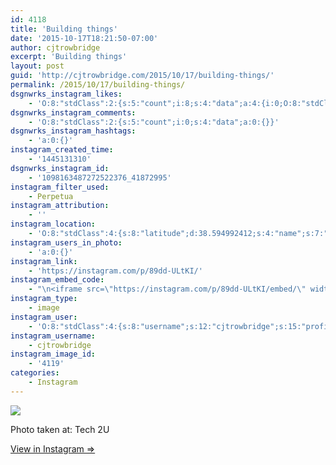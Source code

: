 ```yaml
---
id: 4118
title: 'Building things'
date: '2015-10-17T18:21:50-07:00'
author: cjtrowbridge
excerpt: 'Building things'
layout: post
guid: 'http://cjtrowbridge.com/2015/10/17/building-things/'
permalink: /2015/10/17/building-things/
dsgnwrks_instagram_likes:
    - 'O:8:"stdClass":2:{s:5:"count";i:8;s:4:"data";a:4:{i:0;O:8:"stdClass":4:{s:8:"username";s:12:"pdxwonderboy";s:15:"profile_picture";s:98:"https://scontent.cdninstagram.com/hphotos-xap1/t51.2885-19/924735_489782997869897_1995342228_a.jpg";s:2:"id";s:8:"32060586";s:9:"full_name";s:12:"Ilan Gerould";}i:1;O:8:"stdClass":4:{s:8:"username";s:15:"lordannethinnie";s:15:"profile_picture";s:110:"https://scontent.cdninstagram.com/hphotos-xaf1/t51.2885-19/s150x150/11379280_1700169630227176_2069264187_a.jpg";s:2:"id";s:8:"39564610";s:9:"full_name";s:7:"Anthony";}i:2;O:8:"stdClass":4:{s:8:"username";s:13:"thomas_kieran";s:15:"profile_picture";s:100:"https://scontent.cdninstagram.com/hphotos-xfa1/t51.2885-19/11355104_870884126324031_1362281604_a.jpg";s:2:"id";s:9:"145439406";s:9:"full_name";s:12:"Kieran Jones";}i:3;O:8:"stdClass":4:{s:8:"username";s:7:"jarthon";s:15:"profile_picture";s:100:"https://scontent.cdninstagram.com/hphotos-xaf1/t51.2885-19/10311324_503971309748323_1235731165_a.jpg";s:2:"id";s:8:"33754221";s:9:"full_name";s:0:"";}}}'
dsgnwrks_instagram_comments:
    - 'O:8:"stdClass":2:{s:5:"count";i:0;s:4:"data";a:0:{}}'
dsgnwrks_instagram_hashtags:
    - 'a:0:{}'
instagram_created_time:
    - '1445131310'
dsgnwrks_instagram_id:
    - '1098163487272522376_41872995'
instagram_filter_used:
    - Perpetua
instagram_attribution:
    - ''
instagram_location:
    - 'O:8:"stdClass":4:{s:8:"latitude";d:38.594992412;s:4:"name";s:7:"Tech 2U";s:9:"longitude";d:-121.413940698;s:2:"id";i:1003051129;}'
instagram_users_in_photo:
    - 'a:0:{}'
instagram_link:
    - 'https://instagram.com/p/89dd-ULtKI/'
instagram_embed_code:
    - "\n<iframe src=\"https://instagram.com/p/89dd-ULtKI/embed/\" width=\"612\" height=\"710\" frameborder=\"0\" scrolling=\"no\" allowtransparency=\"true\"></iframe>\n"
instagram_type:
    - image
instagram_user:
    - 'O:8:"stdClass":4:{s:8:"username";s:12:"cjtrowbridge";s:15:"profile_picture";s:116:"https://igcdn-photos-b-a.akamaihd.net/hphotos-ak-xaf1/t51.2885-19/s150x150/11909110_1642540362685801_516565443_a.jpg";s:2:"id";s:8:"41872995";s:9:"full_name";s:13:"CJ Trowbridge";}'
instagram_username:
    - cjtrowbridge
instagram_image_id:
    - '4119'
categories:
    - Instagram
---
```


[![](http://blog.cjtrowbridge.com/wp-content/uploads/2015/10/12132826_612342732237068_548286136_n.jpg)](https://instagram.com/p/89dd-ULtKI/)

Photo taken at: Tech 2U

[View in Instagram ⇒](https://instagram.com/p/89dd-ULtKI/)